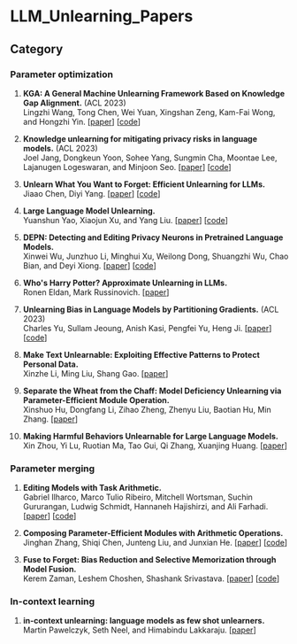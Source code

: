 # LLM_Unlearning_Papers


## Category
### Parameter optimization 	
1. **KGA: A General Machine Unlearning Framework Based on Knowledge Gap Alignment.** (ACL 2023) <br />
 Lingzhi Wang, Tong Chen, Wei Yuan, Xingshan Zeng, Kam-Fai Wong, and Hongzhi Yin.
 [[paper](https://arxiv.org/abs/2305.06535)] [[code](https://github.com/Lingzhi-WANG/KGAUnlearn)]

2. **Knowledge unlearning for mitigating privacy risks in language models.** (ACL 2023) <br />
 Joel Jang, Dongkeun Yoon, Sohee Yang, Sungmin Cha, Moontae Lee, Lajanugen Logeswaran, and Minjoon Seo.
 [[paper](https://arxiv.org/abs/2210.01504)] [[code](https://github.com/joeljang/knowledge-unlearning)]

3. **Unlearn What You Want to Forget: Efficient Unlearning for LLMs.**  <br />
 Jiaao Chen, Diyi Yang.
 [[paper](https://arxiv.org/abs/2310.20150)] [[code](https://github.com/SALT-NLP/Efficient_Unlearning)]

4. **Large Language Model Unlearning.**  <br />
 Yuanshun Yao, Xiaojun Xu, and Yang Liu.
 [[paper](https://arxiv.org/abs/2310.10683)] [[code](https://github.com/kevinyaobytedance/llm_unlearn)]

5. **DEPN: Detecting and Editing Privacy Neurons in Pretrained Language Models.**  <br />
 Xinwei Wu, Junzhuo Li, Minghui Xu, Weilong Dong, Shuangzhi Wu, Chao Bian, and Deyi Xiong.
 [[paper](https://arxiv.org/abs/2310.20138)] [[code](https://github.com/flamewei123/DEPN)]

6. **Who's Harry Potter? Approximate Unlearning in LLMs.**  <br />
 Ronen Eldan, Mark Russinovich.
 [[paper](https://arxiv.org/abs/2310.02238)]

7. **Unlearning Bias in Language Models by Partitioning Gradients.** (ACL 2023) <br />
 Charles Yu, Sullam Jeoung, Anish Kasi, Pengfei Yu, Heng Ji.
 [[paper](https://aclanthology.org/2023.findings-acl.375/)] [[code](https://github.com/CharlesYu2000/PCGU-UnlearningBias)]

9. **Make Text Unlearnable: Exploiting Effective Patterns to Protect Personal Data.**  <br />
 Xinzhe Li, Ming Liu, Shang Gao.
 [[paper](https://arxiv.org/abs/2307.00456)]

10. **Separate the Wheat from the Chaff: Model Deficiency Unlearning via Parameter-Efficient Module Operation.**  <br />
 Xinshuo Hu, Dongfang Li, Zihao Zheng, Zhenyu Liu, Baotian Hu, Min Zhang.
 [[paper](https://arxiv.org/abs/2308.08090)] 

11. **Making Harmful Behaviors Unlearnable for Large Language Models.**  <br />
 Xin Zhou, Yi Lu, Ruotian Ma, Tao Gui, Qi Zhang, Xuanjing Huang.
 [[paper](https://arxiv.org/abs/2311.02105)] 

### Parameter merging
1. **Editing Models with Task Arithmetic.**  <br />
 Gabriel Ilharco, Marco Tulio Ribeiro, Mitchell Wortsman, Suchin Gururangan, Ludwig Schmidt, Hannaneh Hajishirzi, and Ali Farhadi.
 [[paper](https://arxiv.org/abs/2212.04089)] [[code](https://github.com/mlfoundations/task_vectors)]

2. **Composing Parameter-Efficient Modules with Arithmetic Operations.**  <br />
 Jinghan Zhang, Shiqi Chen, Junteng Liu, and Junxian He.
 [[paper](https://arxiv.org/abs/2306.14870)] [[code](https://github.com/SJTU-LIT/PEM_composition)]

3. **Fuse to Forget: Bias Reduction and Selective Memorization through Model Fusion.**  <br />
 Kerem Zaman, Leshem Choshen, Shashank Srivastava.
 [[paper](https://arxiv.org/abs/2311.07682)] [[code](https://github.com/KeremZaman/FuseToForget)]

### In-context learning
1. **in-context unlearning: language models as few shot unlearners.**  <br />
 Martin Pawelczyk, Seth Neel, and Himabindu Lakkaraju.
 [[paper](https://arxiv.org/abs/2310.07579)]
